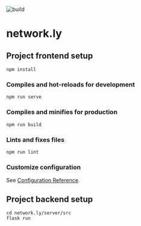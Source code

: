 ![build](https://github.com/ZhihaoDC/prueba/actions/workflows/test-backend.yml/badge.svg)


# network.ly

## Project frontend setup
```
npm install
```

### Compiles and hot-reloads for development
```
npm run serve
```

### Compiles and minifies for production
```
npm run build
```

### Lints and fixes files
```
npm run lint
```

### Customize configuration
See [Configuration Reference](https://cli.vuejs.org/config/).

## Project backend setup 
```
cd network.ly/server/src
flask run
```
